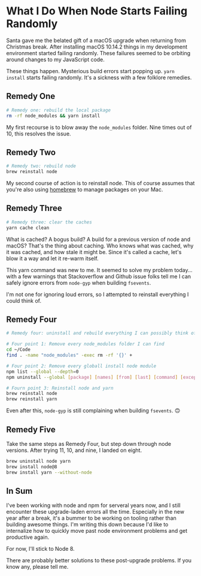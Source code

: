 <!--data 2019-01-04 #noIndex #node -->

# What I Do When Node Starts Failing Randomly

Santa gave me the belated gift of a macOS upgrade when returning from Christmas break.
After installing macOS 10.14.2 things in my development environment started failing randomly.
These failures seemed to be orbiting around changes to my JavaScript code.

These things happen.
Mysterious build errors start popping up.
`yarn install` starts failing randomly.
It's a sickness with a few folklore remedies.

## Remedy One

```bash
# Remedy one: rebuild the local package
rm -rf node_modules && yarn install
```

My first recourse is to blow away the `node_modules` folder.
Nine times out of 10, this resolves the issue.

## Remedy Two

```bash
# Remedy two: rebuild node
brew reinstall node
```

My second course of action is to reinstall node.
This of course assumes that you're also using [homebrew][] to manage packages on your Mac.

## Remedy Three

```bash
# Remedy three: clear the caches
yarn cache clean
```

What is cached?
A bogus build?
A build for a previous version of node and macOS?
That's the thing about caching.
Who knows what was cached, why it was cached, and how stale it might be.
Since it's called a cache, let's blow it a way and let it re-warm itself.

This yarn command was new to me.
It seemed to solve my problem today... with a few warnings that Stackoverflow and Github issue folks tell me I can safely ignore errors from `node-gyp` when building `fsevents`.

I'm not one for ignoring loud errors, so I attempted to reinstall everything I could think of.

## Remedy Four

```bash
# Remedy four: uninstall and rebuild everything I can possibly think of

# Four point 1: Remove every node_modules folder I can find
cd ~/Code
find . -name "node_modules" -exec rm -rf '{}' +

# Four point 2: Remove every globall install node module
npm list --global --depth=0
npm uninstall --global [package] [names] [from] [last] [command] [except] [npm]

# Fourn point 3: Reinstall node and yarn
brew reinstall node
brew reinstall yarn
```

Even after this, `node-gyp` is still complaining when building `fsevents`. 🙃

## Remedy Five

Take the same steps as Remedy Four, but step down through node versions.
After trying 11, 10, and nine, I landed on eight.

```bash
brew uninstall node yarn
brew install node@8
brew install yarn --without-node
```

## In Sum

I've been working with node and npm for serveral years now, and I still encounter these upgrade-laden errors all the time.
Especially in the new year after a break, it's a bummer to be working on tooling rather than building awesome things.
I'm writing this down because I'd like to internalize how to quickly move past node environment problems and get productive again.

For now, I'll stick to Node 8.

There are probably better solutions to these post-upgrade problems.
If you know any, please tell me.

[homebrew]: https://brew.sh